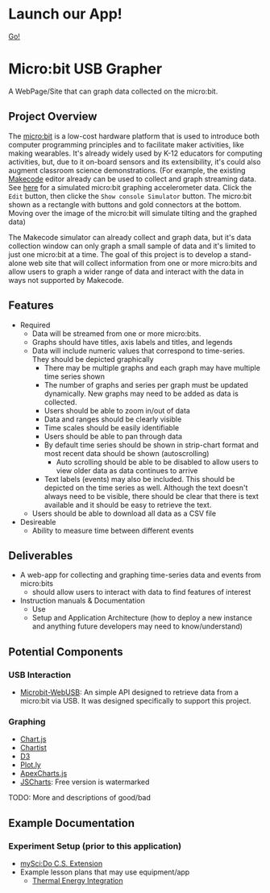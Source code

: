 # Launch our App! 

[Go!](https://www.csl.mtu.edu/classes/cs4760/www/projects/s20/group6/www/app/index.html)

# Micro:bit USB Grapher

A WebPage/Site that can graph data collected on the micro:bit. 

## Project Overview

The [micro:bit](https://microbit.org/) is a low-cost hardware platform that is used to introduce both computer programming principles and to facilitate maker activities, like making wearables. It's already widely used by K-12 educators for computing activities, but, due to it on-board sensors and its extensibility, it's could also augment classroom science demonstrations.  (For example, the existing [Makecode](https://makecode.microbit.org) editor already can be used to collect and graph streaming data. See [here](https://makecode.microbit.org/_Yfrc6f85EMR5) for a simulated micro:bit graphing accelerometer data. Click the `Edit` button, then clicke the `Show console Simulator` button.  The micro:bit shown as a rectangle with buttons and gold connectors at the bottom. Moving over the image of the micro:bit will simulate tilting and the graphed data)

The Makecode simulator can already collect and graph data, but it's data collection window can only graph a small sample of data and it's limited to just one micro:bit at a time.  The goal of this project is to develop a stand-alone web site that will collect information from one or more micro:bits and allow users to graph a wider range of data and interact with the data in ways not supported by Makecode.

## Features

* Required
  * Data will be streamed from one or more micro:bits. 
  * Graphs should have titles, axis labels and titles, and legends
  * Data will include numeric values that correspond to time-series.  They should be depicted graphically
    * There may be multiple graphs and each graph may have multiple time series shown
    * The number of graphs and series per graph must be updated dynamically.  New graphs may need to be added as data is collected.
    * Users should be able to zoom in/out of data
    * Data and ranges should be clearly visible
    * Time scales should be easily identifiable
    * Users should be able to pan through data
    * By default time series should be shown in strip-chart format and most recent data should be shown (autoscrolling)
      * Auto scrolling should be able to be disabled to allow users to view older data as data continues to arrive
    * Text labels (events) may also be included.  This should be depicted on the time series as well.  Although the text doesn't always need to be visible, there should be clear that there is text available and it should be easy to retrieve the text.
  * Users should be able to download all data as a CSV file
* Desireable 
  * Ability to measure time between different events

## Deliverables 

* A web-app for collecting and graphing time-series data and events from micro:bits
  * should allow users to interact with data to find features of interest
* Instruction manuals & Documentation
  * Use
  * Setup and Application Architecture (how to deploy a new instance and anything future developers may need to know/understand)

## Potential Components 

### USB Interaction
* [Microbit-WebUSB](https://github.com/bsiever/microbit-webusb): An simple API designed to  retrieve data from a micro:bit via USB.  It was designed specifically to support this project.

### Graphing

* [Chart.js](https://www.chartjs.org/)
* [Chartist](https://gionkunz.github.io/chartist-js/)
* [D3](https://d3js.org/)
* [Plot.ly](https://plot.ly/javascript/)
* [ApexCharts.js](https://apexcharts.com/)
* [JSCharts](http://www.jscharts.com):  Free version is watermarked

TODO: More and descriptions of good/bad

## Example Documentation 

### Experiment Setup (prior to this application)

* [mySci:Do C.S. Extension](https://docs.google.com/presentation/d/1CIyQK71pNGHjf5gfHqg3yD-sWP0rnXZlt6-MK9j_ISk/edit?ts=5c9e48f6#slide=id.g5475e6f318_0_0)
* Example lesson plans that may use equipment/app
  * [Thermal Energy Integration](https://docs.google.com/document/d/1QrpOTx8CPjq-xRYbbaWQmzVJVbB77bzh9p2SAFtpW98/edit?usp=sharing)
